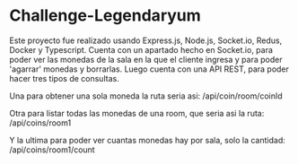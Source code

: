 # Challenge-Legendaryum

Este proyecto fue realizado usando Express.js, Node.js, Socket.io, Redus, Docker y Typescript.
Cuenta con un apartado hecho en Socket.io, para poder ver las monedas de la sala en la que el cliente ingresa y para poder 'agarrar' monedas y borrarlas.
Luego cuenta con una API REST, para poder hacer tres tipos de consultas.

Una para obtener una sola moneda la ruta seria asi: /api/coin/room/coinId

Otra para listar todas las monedas de una room, que seria asi la ruta: /api/coins/room1

Y la ultima para poder ver cuantas monedas hay por sala, solo la cantidad: /api/coins/room1/count

